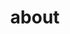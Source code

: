 ---
title: "about"
layout: "layouts/about.njk"
eleventyNavigation:
  key: about
  order: 3
permalink: /about/
metaDesc: "About Hector Aldair Aguilar"
greet: "A little bit about me"
---
